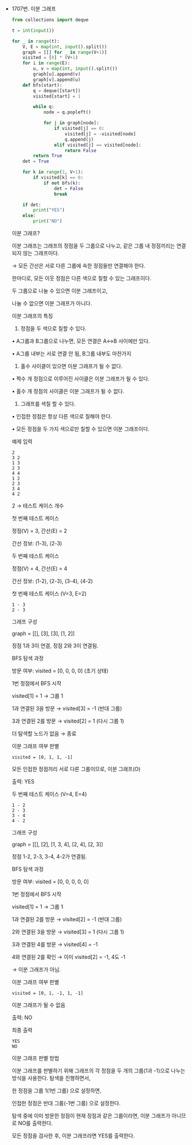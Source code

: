 - 1707번. 이분 그래프
    
    ```python
    from collections import deque
    
    t = int(input())
    
    for _ in range(t):
        V, E = map(int, input().split())
        graph = [[] for _ in range(V+1)]
        visited = [0] * (V+1)
        for i in range(E):
            u, v = map(int, input().split())
            graph[u].append(v)
            graph[v].append(u)
        def bfs(start):
            q = deque([start])
            visited[start] = 1
    
            while q:
                node = q.popleft()
    
                for j in graph[node]:
                    if visited[j] == 0:
                        visited[j] = -visited[node]
                        q.append(j)
                    elif visited[j] == visited[node]:
                        return False
            return True
        det = True
    
        for k in range(1, V+1):
            if visited[k] == 0:
                if not bfs(k):
                    det = False
                    break
    
        if det:
            print("YES")
        else:
            print("NO")
    ```
    
    이분 그래프?
    
    이분 그래프는 그래프의 정점을 두 그룹으로 나누고, 같은 그룹 내 정점끼리는 연결되지 않는 그래프이다.
    
    → 모든 간선은 서로 다른 그룹에 속한 정점들만 연결해야 한다.
    
    한마디로, 모든 이웃 정점은 다른 색으로 칠할 수 있는 그래프이다.
    
    두 그룹으로 나눌 수 있으면 이분 그래프이고,
    
    나눌 수 없으면 이분 그래프가 아니다.
    
    이분 그래프의 특징
    
    1. 정점을 두 색으로 칠할 수 있다.
    
    • A그룹과 B그룹으로 나누면, 모든 연결은 A↔B 사이에만 있다.
    
    • A그룹 내부는 서로 연결 안 됨, B그룹 내부도 마찬가지
    
    1. 홀수 사이클이 있으면 이분 그래프가 될 수 없다.
    
    • 짝수 개 정점으로 이루어진 사이클은 이분 그래프가 될 수 있다.
    
    • 홀수 개 정점의 사이클은 이분 그래프가 될 수 없다.
    
    1. 그래프를 색칠 할 수 있다.
    
    • 인접한 정점은 항상 다른 색으로 칠해야 한다.
    
    • 모든 정점을 두 가지 색으로만 칠할 수 있으면 이분 그래프이다.
    
    예제 입력
    
    ```
    2
    3 2
    1 3
    2 3
    4 4
    1 2
    2 3
    3 4
    4 2
    ```
    
    2 → 테스트 케이스 개수
    
    첫 번째 테스트 케이스
    
    정점(V) = 3, 간선(E) = 2
    
    간선 정보: (1-3), (2-3)
    
    두 번째 테스트 케이스
    
    정점(V) = 4, 간선(E) = 4
    
    간선 정보: (1-2), (2-3), (3-4), (4-2)
    
    첫 번째 테스트 케이스 (V=3, E=2)
    
    ```
    1 - 3
    2 - 3
    ```
    
    그래프 구성
    
    graph = [[], [3], [3], [1, 2]]
    
    정점 1과 3이 연결, 정점 2와 3이 연결됨.
    
    BFS 탐색 과정
    
    방문 여부: visited = [0, 0, 0, 0] (초기 상태)
    
    1번 정점에서 BFS 시작
    
    visited[1] = 1 → 그룹 1
    
    1과 연결된 3을 방문 → visited[3] = -1 (반대 그룹)
    
    3과 연결된 2를 방문 → visited[2] = 1 (다시 그룹 1)
    
    더 탐색할 노드가 없음 → 종료
    
    이분 그래프 여부 판별
    
    ```
    visited = [0, 1, 1, -1]
    ```
    
    모든 인접한 정점끼리 서로 다른 그룹이므로, 이분 그래프(O)
    
    출력: YES 
    
    두 번째 테스트 케이스 (V=4, E=4)
    
    ```
    1 - 2
    2 - 3
    3 - 4
    4 - 2
    ```
    
    그래프 구성
    
    graph = [[], [2], [1, 3, 4], [2, 4], [2, 3]]
    
    정점 1-2, 2-3, 3-4, 4-2가 연결됨.
    
    BFS 탐색 과정
    
    방문 여부: visited = [0, 0, 0, 0, 0]
    
    1번 정점에서 BFS 시작
    
    visited[1] = 1 → 그룹 1
    
    1과 연결된 2를 방문 → visited[2] = -1 (반대 그룹)
    
    2와 연결된 3을 방문 → visited[3] = 1 (다시 그룹 1)
    
    3과 연결된 4를 방문 → visited[4] = -1
    
    4와 연결된 2를 확인 → 이미 visited[2] = -1, 4도 -1
    
    → 이분 그래프가 아님.
    
    이분 그래프 여부 판별
    
    ```
    visited = [0, 1, -1, 1, -1]
    ```
    
    이분 그래프가 될 수 없음
    
     출력: NO 
    
    최종 출력
    
    ```
    YES
    NO
    ```
    
    이분 그래프 판별 방법
    
    이분 그래프를 판별하기 위해 그래프의 각 정점을 두 개의 그룹(1과 -1)으로 나누는 방식을 사용한다. 탐색을 진행하면서,
    
    한 정점을 그룹 1(1번 그룹) 으로 설정하면,
    
    인접한 정점은 반대 그룹(-1번 그룹) 으로 설정한다.
    
    탐색 중에 이미 방문한 정점이 현재 정점과 같은 그룹이라면, 이분 그래프가 아니므로 NO를 출력한다.
    
    모든 정점을 검사한 후, 이분 그래프라면 YES를 출력한다.
